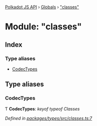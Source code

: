 [Polkadot JS API](../README.md) › [Globals](../globals.md) › ["classes"](_classes_.md)

# Module: "classes"

## Index

### Type aliases

* [CodecTypes](_classes_.md#codectypes)

## Type aliases

###  CodecTypes

Ƭ **CodecTypes**: *keyof typeof Classes*

*Defined in [packages/types/src/classes.ts:7](https://github.com/polkadot-js/api/blob/d1fae523ac/packages/types/src/classes.ts#L7)*
